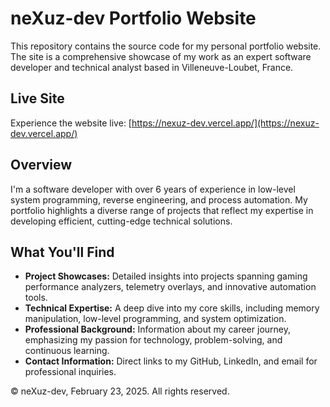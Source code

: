 # neXuz-dev Portfolio Website

This repository contains the source code for my personal portfolio website. The site is a comprehensive showcase of my work as an expert software developer and technical analyst based in Villeneuve-Loubet, France.

## Live Site

Experience the website live: [https://nexuz-dev.vercel.app/](https://nexuz-dev.vercel.app/)

## Overview

I'm a software developer with over 6 years of experience in low-level system programming, reverse engineering, and process automation. My portfolio highlights a diverse range of projects that reflect my expertise in developing efficient, cutting-edge technical solutions.

## What You'll Find

- **Project Showcases:** Detailed insights into projects spanning gaming performance analyzers, telemetry overlays, and innovative automation tools.
- **Technical Expertise:** A deep dive into my core skills, including memory manipulation, low-level programming, and system optimization.
- **Professional Background:** Information about my career journey, emphasizing my passion for technology, problem-solving, and continuous learning.
- **Contact Information:** Direct links to my GitHub, LinkedIn, and email for professional inquiries.

© neXuz-dev, February 23, 2025. All rights reserved.
